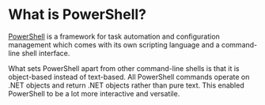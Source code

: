 # What is PowerShell?
[PowerShell](https://en.wikipedia.org/wiki/PowerShell) is a framework for task automation and configuration management which comes with its own scripting language and a command-line shell interface.

What sets PowerShell apart from other command-line shells is that it is object-based instead of text-based. All PowerShell commands operate on .NET objects and return .NET objects rather than pure text. This enabled PowerShell to be a lot more interactive and versatile.
